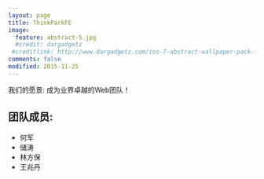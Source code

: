 ```yaml
---
layout: page
title: ThinkParkFE
image:
  feature: abstract-5.jpg
  #credit: dargadgetz
 #creditlink: http://www.dargadgetz.com/ios-7-abstract-wallpaper-pack-for-iphone-5-and-ipod-touch-retina/
comments: false
modified: 2015-11-25
---
```


我们的愿景: 成为业界卓越的Web团队！


##  团队成员:

* 何军
* 储涛
* 林方保
* 王兆丹
